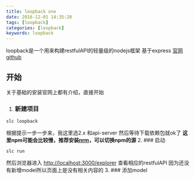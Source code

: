 ```yaml
---
title: loopback one
date: 2016-12-01 14:35:20
tags: [loopback]
categories: [loopback]
keywords: loopback
---
```


loopback是一个用来构建restfulAPI的轻量级的nodejs框架 基于express
[官网](http://loopback.io/) [github](https://github.com/strongloop/loopback/)
<!-- more -->
## 开始
关于基础的安装官网上都有介绍，直接开始
1. ### 新建项目
  ```shell
  slc loopback
  ```
  根据提示一步一步来，我这里选2.x 和api-server
  然后等待下载依赖包就ok了
  **这里npm可能会比较慢，推荐安装[nrm](https://github.com/Pana/nrm)，可以切换npm的源**
2. ### 启动
  ```shell
  slc run
  ```
  然后浏览器进入 [http://localhost:3000/explorer](http://localhost:3000/explorer) 查看相应的restfulAPI
  因为还没有新增model所以页面上是没有相关内容的
3. ### 添加model
